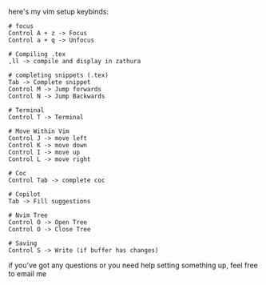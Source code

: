 here's my vim setup keybinds:

```
# focus
Control A + z -> Focus
Control a + q -> Unfocus

# Compiling .tex 
,ll -> compile and display in zathura

# completing snippets (.tex)
Tab -> Complete snippet
Control M -> Jump forwards
Control N -> Jump Backwards

# Terminal
Control T -> Terminal

# Move Within Vim
Control J -> move left
Control K -> move down
Control I -> move up 
Control L -> move right

# Coc
Control Tab -> complete coc

# Copilot
Tab -> Fill suggestions

# Nvim Tree
Control O -> Open Tree
Control O -> Close Tree

# Saving
Control S -> Write (if buffer has changes)
```

if you've got any questions or you need help setting something up, feel free to email me


